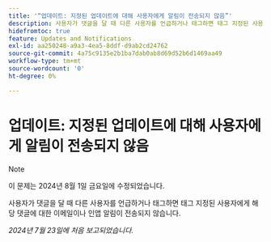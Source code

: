 ```yaml
---
title: '“업데이트: 지정된 업데이트에 대해 사용자에게 알림이 전송되지 않음”'
description: 사용자가 댓글을 달 때 다른 사용자를 언급하거나 태그하면 태그 지정된 사용자에게 해당 댓글에 대한 이메일이나 인앱 알림이 전송되지 않습니다.
hidefromtoc: true
feature: Updates and Notifications
exl-id: aa250248-a9a3-4ea5-8ddf-d9ab2cd24762
source-git-commit: 4a75c9135e2b1ba7dab0ab8d69d52b6d1469aa49
workflow-type: tm+mt
source-wordcount: '0'
ht-degree: 0%

---
```


# 업데이트: 지정된 업데이트에 대해 사용자에게 알림이 전송되지 않음

>[!NOTE]
>
>이 문제는 2024년 8월 1일 금요일에 수정되었습니다.

사용자가 댓글을 달 때 다른 사용자를 언급하거나 태그하면 태그 지정된 사용자에게 해당 댓글에 대한 이메일이나 인앱 알림이 전송되지 않습니다.

_2024년 7월 23일에 처음 보고되었습니다._
